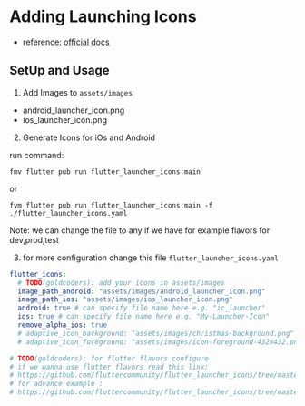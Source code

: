 # Adding Launching Icons

- reference: [official docs](https://docs.flutter.dev/deployment/android#adding-a-launcher-icon)

## SetUp and Usage

1. Add Images to `assets/images`

- android_launcher_icon.png
- ios_launcher_icon.png

2. Generate Icons for iOs and Android

run command:

`fmv flutter pub run flutter_launcher_icons:main`

or

`fvm flutter pub run flutter_launcher_icons:main -f ./flutter_launcher_icons.yaml`

Note: we can change the file to any if we have for example flavors for dev,prod,test

3. for more configuration change this file `flutter_launcher_icons.yaml`

```yaml
flutter_icons:
  # TODO(goldcoders): add your icons in assets/images
  image_path_android: "assets/images/android_launcher_icon.png"
  image_path_ios: "assets/images/ios_launcher_icon.png"
  android: true # can specify file name here e.g. "ic_launcher"
  ios: true # can specify file name here e.g. "My-Launcher-Icon"
  remove_alpha_ios: true
  # adaptive_icon_background: "assets/images/christmas-background.png" # only available for Android 8.0 devices and above
  # adaptive_icon_foreground: "assets/images/icon-foreground-432x432.png" # only available for Android 8.0 devices and above

# TODO(goldcoders): for flutter flavors configure
# if we wanna use flutter flavors read this link:
# https://github.com/fluttercommunity/flutter_launcher_icons/tree/master/example/flavors
# for advance example :
# https://github.com/fluttercommunity/flutter_launcher_icons/tree/master/example/default_example
```